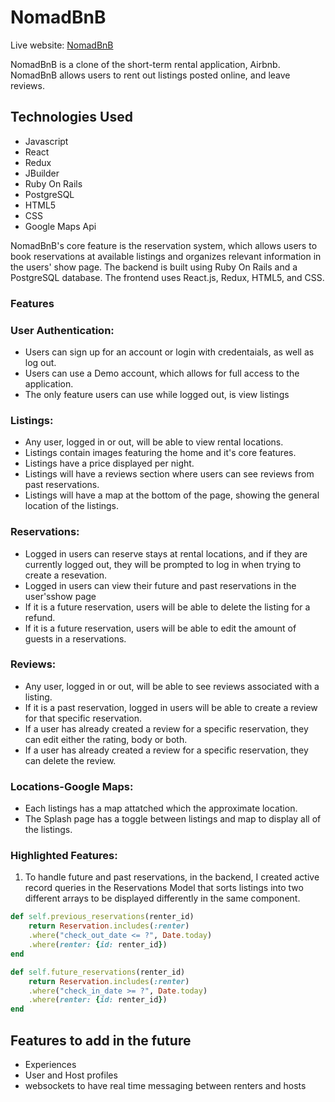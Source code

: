 # NomadBnB 

Live website: [NomadBnB](https://nomadbnbs-68808b688fd4.herokuapp.com/)

NomadBnB is a clone of the short-term rental application, Airbnb. NomadBnB allows users to rent out listings posted online, and leave reviews. 

## Technologies Used
- Javascript 
- React 
- Redux
- JBuilder
- Ruby On Rails
- PostgreSQL 
- HTML5
- CSS 
- Google Maps Api 

NomadBnB's core feature is the reservation system, which allows users to book reservations at available listings and organizes relevant information in the users' show page. The backend is built using Ruby On Rails and a PostgreSQL database. The frontend uses React.js, Redux, HTML5, and CSS. 

### Features 
### User Authentication:
- Users can sign up for an account or login with credentaials, as well as log out.
- Users can use a Demo account, which allows for full access to the application.
- The only feature users can use while logged out, is view listings 



### Listings:
- Any user, logged in or out, will be able to view rental locations. 
- Listings contain images featuring the home and it's core features. 
- Listings have a price displayed per night.
- Listings will have a reviews section where users can see reviews from past reservations.
- Listings will have a map at the bottom of the page, showing the general location of the listings.


### Reservations:
- Logged in users can reserve stays at rental locations, and if they are currently logged out, they will be prompted to log in when trying to create a resevation. 
- Logged in users can view their future and past reservations in the user'sshow page
- If it is a future reservation, users will be able to delete the listing for a refund.
- If it is a future reservation, users will be able to edit the amount of guests in a reservations.


### Reviews:
- Any user, logged in or out, will be able to see reviews associated with a listing. 
- If it is a past reservation, logged in users will be able to create a review for that specific reservation.
- If a user has already created a review for a specific reservation, they can edit either the rating, body or both.
- If a user has already created a review for a specific reservation, they can delete the review.

### Locations-Google Maps:
- Each listings has a map attatched which the approximate location.
- The Splash page has a toggle between listings and map to display all of the listings. 

### Highlighted Features:
1. To handle future and past reservations, in the backend, I created active record queries in the Reservations Model that sorts listings into two different arrays to be displayed differently in the same component. 

```ruby
def self.previous_reservations(renter_id)
    return Reservation.includes(:renter)
    .where("check_out_date <= ?", Date.today)
    .where(renter: {id: renter_id})
end 

def self.future_reservations(renter_id)
    return Reservation.includes(:renter)
    .where("check_in_date >= ?", Date.today)
    .where(renter: {id: renter_id})
end 
```

## Features to add in the future
- Experiences 
- User and Host profiles
- websockets to have real time messaging between renters and hosts
